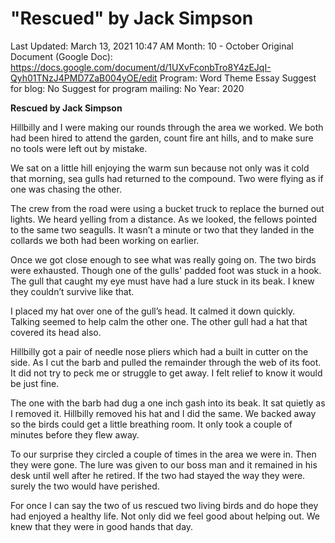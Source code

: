 # "Rescued" by Jack Simpson

Last Updated: March 13, 2021 10:47 AM
Month: 10 - October
Original Document (Google Doc): https://docs.google.com/document/d/1UXvFconbTro8Y4zEJqI-Qyh01TNzJ4PMD7ZaB004yOE/edit
Program: Word Theme Essay
Suggest for blog: No
Suggest for program mailing: No
Year: 2020

**Rescued by Jack Simpson**

Hillbilly and I were making our rounds through the area we worked. We both had been hired to attend the garden, count fire ant hills, and to make sure no tools were left out by mistake.

We sat on a little hill enjoying the warm sun because not only was it cold that morning, sea gulls had returned to the compound. Two were flying as if one was chasing the other.

The crew from the road were using a bucket truck to replace the burned out lights. We heard yelling from a distance. As we looked, the fellows pointed to the same two seagulls. It wasn’t a minute or two that they landed in the collards we both had been working on earlier.

Once we got close enough to see what was really going on. The two birds were exhausted. Though one of the gulls' padded foot was stuck in a hook. The gull that caught my eye must have had a lure stuck in its beak. I knew they couldn’t survive like that.

I placed my hat over one of the gull’s head. It calmed it down quickly. Talking seemed to help calm the other one. The other gull had a hat that covered its head also.

Hillbilly got a pair of needle nose pliers which had a built in cutter on the side. As I cut the barb and pulled the remainder through the web of its foot. It did not try to peck me or struggle to get away. I felt relief to know it would be just fine.

The one with the barb had dug a one inch gash into its beak. It sat quietly as I removed it. Hillbilly removed his hat and I did the same. We backed away so the birds could get a little breathing room. It only took a couple of minutes before they flew away.

To our surprise they circled a couple of times in the area we were in. Then they were gone. The lure was given to our boss man and it remained in his desk until well after he retired. If the two had stayed the way they were. surely the two would have perished.

For once I can say the two of us rescued two living birds and do hope they had enjoyed a healthy life. Not only did we feel good about helping out. We knew that they were in good hands that day.
